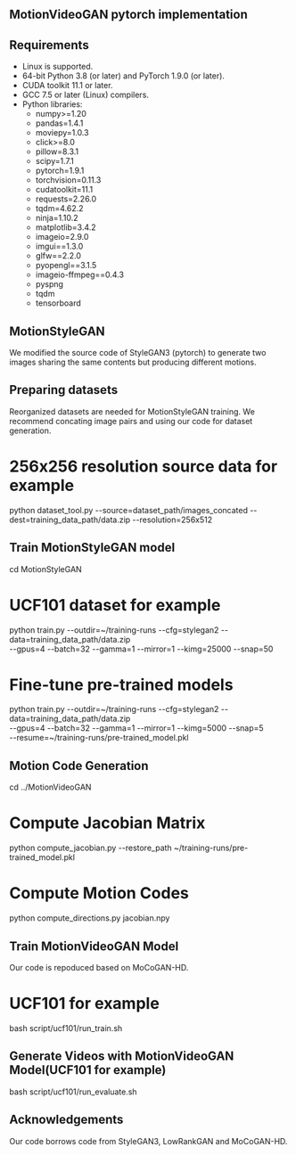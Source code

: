 ## MotionVideoGAN pytorch implementation

## Requirements
* Linux is supported.
* 64-bit Python 3.8 (or later) and PyTorch 1.9.0 (or later).
* CUDA toolkit 11.1 or later. 
* GCC 7.5 or later (Linux) compilers. 
* Python libraries:
  - numpy>=1.20
  - pandas=1.4.1
  - moviepy=1.0.3
  - click>=8.0
  - pillow=8.3.1
  - scipy=1.7.1
  - pytorch=1.9.1
  - torchvision=0.11.3
  - cudatoolkit=11.1
  - requests=2.26.0
  - tqdm=4.62.2
  - ninja=1.10.2
  - matplotlib=3.4.2
  - imageio=2.9.0
  - imgui==1.3.0
  - glfw==2.2.0
  - pyopengl==3.1.5
  - imageio-ffmpeg==0.4.3
  - pyspng
  - tqdm
  - tensorboard


## MotionStyleGAN
We modified the source code of StyleGAN3 (pytorch) to generate two images sharing the same contents but producing different motions. 

## Preparing datasets
Reorganized datasets are needed for MotionStyleGAN training. We recommend concating image pairs and using our code for dataset generation.

# 256x256 resolution source data for example
python dataset_tool.py --source=dataset_path/images_concated --dest=training_data_path/data.zip --resolution=256x512

## Train MotionStyleGAN model
cd MotionStyleGAN

# UCF101 dataset for example
python train.py --outdir=~/training-runs --cfg=stylegan2 --data=training_data_path/data.zip \
    --gpus=4 --batch=32 --gamma=1 --mirror=1 --kimg=25000 --snap=50 

# Fine-tune pre-trained models
python train.py --outdir=~/training-runs --cfg=stylegan2 --data=training_data_path/data.zip \
    --gpus=4 --batch=32 --gamma=1 --mirror=1 --kimg=5000 --snap=5 \
    --resume=~/training-runs/pre-trained_model.pkl


## Motion Code Generation
cd ../MotionVideoGAN

# Compute Jacobian Matrix
python compute_jacobian.py --restore_path ~/training-runs/pre-trained_model.pkl

# Compute Motion Codes
python compute_directions.py jacobian.npy

## Train MotionVideoGAN Model
Our code is repoduced based on MoCoGAN-HD.

# UCF101 for example
bash script/ucf101/run_train.sh

## Generate Videos with MotionVideoGAN Model(UCF101 for example)
bash script/ucf101/run_evaluate.sh

## Acknowledgements
Our code borrows code from StyleGAN3, LowRankGAN and MoCoGAN-HD.
